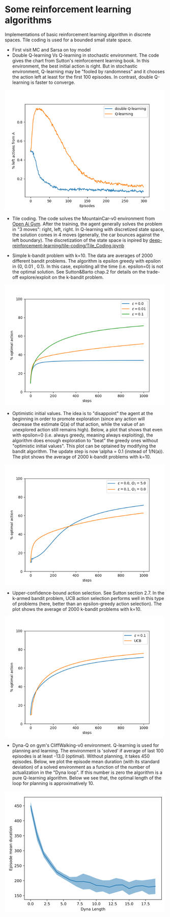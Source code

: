 # Some reinforcement learning algorithms

Implementations of basic reinforcement learning algorithm in discrete spaces. Tile coding is used for a bounded small state space.

* First visit MC and Sarsa on toy model
* Double Q-learning Vs Q-learning in stochastic environment. The code gives the chart from Sutton's reinforcement learning book. In this environment, the best initial action is right. But in stochastic environment, Q-learning may be "fooled by randomness" and it chooses the action left at least for the first 100 episodes. In contrast, double Q-learning is faster to converge.

![maximum_bias](maximum_bias.png)
* Tile coding. The code solves the MountainCar-v0 environment from [Open Ai Gym](https://gym.openai.com/). After the training, the agent generally solves the problem in "3 moves": right, left, right. In Q-learning with discretized state space, the solution comes in 4 moves (generally, the car bounces against the left boundary). The discretization of the state space is inpired by [
        deep-reinforcement-learning/tile-coding/Tile_Coding.ipynb
      ](https://github.com/udacity/deep-reinforcement-learning/blob/master/tile-coding/Tile_Coding.ipynb)

* Simple k-bandit problem with k=10. The data are averages of 2000 different bandit problems. The algorithm is epsilon greedy with epsilon in {0, 0.01 , 0.1}. In this case, exploiting all the time (i.e. epsilon=0) is not the optimal solution. See Sutton&Barto chap.2 for details on the trade-off explore/exploit on the k-bandit problem.

![bandit problem](bandit_percentage_optimal_actions.png)

* Optimistic initial values. The idea is to "disappoint" the agent at the beginning in order to promote exploration (since any action will decrease the estimate Q(a) of that action, while the value of an unexplored action still remains high). Below, a plot that shows that even with epsilon=0 (i.e. always greedy, meaning always exploiting), the algorithm does enough exploration to "beat" the greedy ones without "optimistic initial values". This plot can be optained by modifying the bandit algorithm. The update step is now \alpha = 0.1 (instead of 1/N(a)). The plot shows the average of 2000 k-bandit problems with k=10.

![Optimistic initial values](optimistic_initial_values.png)

* Upper-confidence-bound action selection. See Sutton section 2.7. In the k-armed bandit problem, UCB action selection performs well in this type of problems (here, better than an epsilon-greedy action selection). The plot shows the average of 2000 k-bandit problems with k=10.

![UCB](UCB.png)

* Dyna-Q on gym's CliffWalking-v0 environment. Q-learning is used for planning and learning. The environment is 'solved' if average of last 100 episodes is at least -13.0 (optimal). Without planning, it takes 450 episodes. Below, we plot the episode mean duration (with its standard deviation) of a solved environment as a function of the number of actualization in the "Dyna loop". If this number is zero the algorithm is a pure Q-learning algorithm. Below we see that, the optimal length of the loop for planning is approximatively 10.

![Dyna length](optimal_dyna_length.PNG)
